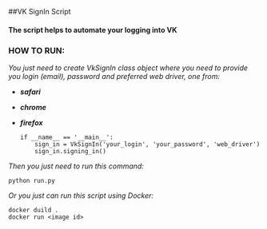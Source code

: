 ##VK SignIn Script

#### The script helps to automate your logging into VK

### HOW TO RUN:

*You just need to create _VkSignIn_ class object where you need to provide you login (_email_), password and preferred web driver, one from:*

- ***safari***
- ***chrome***
- ***firefox***

      if __name__ == '__main__':
          sign_in = VkSignIn('your_login', 'your_password', 'web_driver')
          sign_in.signing_in()

*Then you just need to run this command:*

    python run.py

*Or you just can run this script using Docker:*

    docker duild .
    docker run <image id>